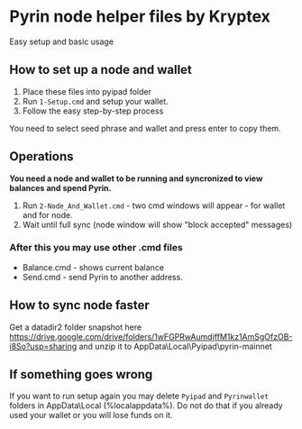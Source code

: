 # Pyrin node helper files by Kryptex
Easy setup and basic usage

## How to set up a node and wallet
1. Place these files into pyipad folder
2. Run `1-Setup.cmd` and setup your wallet. 
3. Follow the easy step-by-step process

You need to select seed phrase and wallet and press enter to copy them.

## Operations
**You need a node and wallet to be running and syncronized to view balances and spend Pyrin.**
1. Run  `2-Node_And_Wallet.cmd` - two cmd windows will appear - for wallet and for node. 
2. Wait until full sync (node window will show "block accepted" messages) 

### After this you may use other .cmd files
- Balance.cmd - shows current balance
- Send.cmd - send Pyrin to another address.

## How to sync node faster 
Get a datadir2 folder snapshot here
https://drive.google.com/drive/folders/1wFGPRwAumdjffM1kz1AmSgOfzOB-i8So?usp=sharing
and unzip it to AppData\Local\Pyipad\pyrin-mainnet

## If something goes wrong
If you want to run setup again you may delete `Pyipad` and `Pyrinwallet` folders in AppData\Local (%localappdata%).
Do not do that if you already used your wallet or you will lose funds on it.



